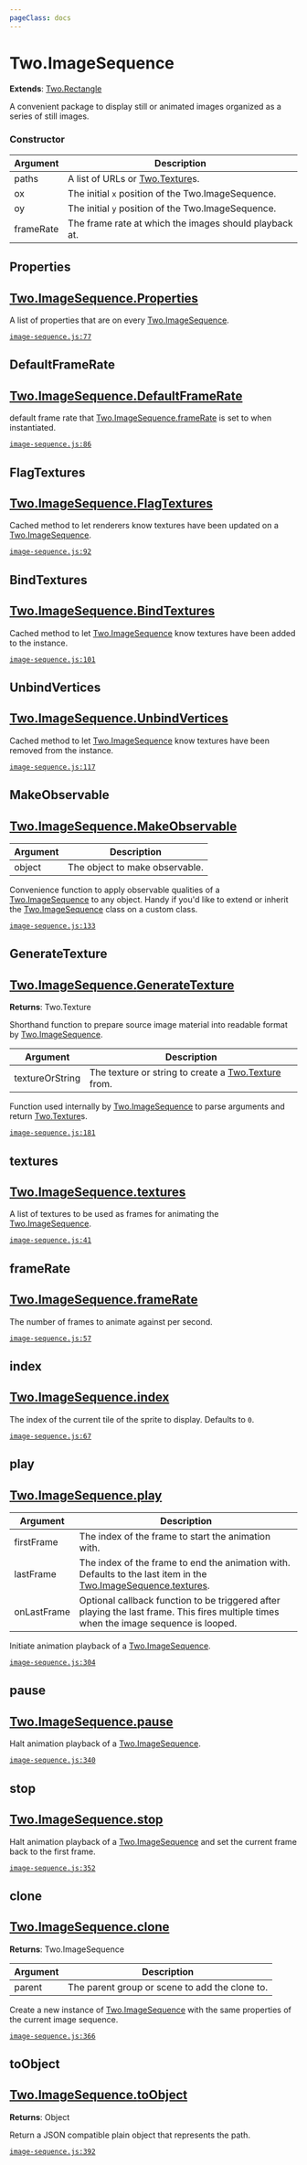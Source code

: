 ```yaml
---
pageClass: docs
---
```


# Two.ImageSequence


<div class="extends">

__Extends__: [Two.Rectangle](/docs/shapes/rectangle/)

</div>


A convenient package to display still or animated images organized as a series of still images.


<div class="meta">
  <custom-button text="Source" type="source" href="https://github.com/jonobr1/two.js/blob/dev/src/effects/image-sequence.js" />
</div>



### Constructor


| Argument | Description |
| ---- | ----------- |
|  paths  | A list of URLs or [Two.Texture](/docs/texture)s. |
|  ox  | The initial `x` position of the Two.ImageSequence. |
|  oy  | The initial `y` position of the Two.ImageSequence. |
|  frameRate  | The frame rate at which the images should playback at. |



<div class="static member ">

## Properties

<h2 class="longname" aria-hidden="true"><a href="#Properties"><span class="prefix">Two.ImageSequence.</span><span class="shortname">Properties</span></a></h2>










<div class="properties">

A list of properties that are on every [Two.ImageSequence](/docs/imagesequence).

</div>








<div class="meta">

  [`image-sequence.js:77`](https://github.com/jonobr1/two.js/blob/dev/src/effects/image-sequence.js#L77)

</div>






</div>



<div class="static member ">

## DefaultFrameRate

<h2 class="longname" aria-hidden="true"><a href="#DefaultFrameRate"><span class="prefix">Two.ImageSequence.</span><span class="shortname">DefaultFrameRate</span></a></h2>










<div class="properties">

default frame rate that [Two.ImageSequence.frameRate](/docs/imagesequence/#two-imagesequence-framerate) is set to when instantiated.

</div>








<div class="meta">

  [`image-sequence.js:86`](https://github.com/jonobr1/two.js/blob/dev/src/effects/image-sequence.js#L86)

</div>






</div>



<div class="static function ">

## FlagTextures

<h2 class="longname" aria-hidden="true"><a href="#FlagTextures"><span class="prefix">Two.ImageSequence.</span><span class="shortname">FlagTextures</span></a></h2>















<div class="description">

Cached method to let renderers know textures have been updated on a [Two.ImageSequence](/docs/imagesequence).

</div>



<div class="meta">

  [`image-sequence.js:92`](https://github.com/jonobr1/two.js/blob/dev/src/effects/image-sequence.js#L92)

</div>






</div>



<div class="static function ">

## BindTextures

<h2 class="longname" aria-hidden="true"><a href="#BindTextures"><span class="prefix">Two.ImageSequence.</span><span class="shortname">BindTextures</span></a></h2>















<div class="description">

Cached method to let [Two.ImageSequence](/docs/imagesequence) know textures have been added to the instance.

</div>



<div class="meta">

  [`image-sequence.js:101`](https://github.com/jonobr1/two.js/blob/dev/src/effects/image-sequence.js#L101)

</div>






</div>



<div class="static function ">

## UnbindVertices

<h2 class="longname" aria-hidden="true"><a href="#UnbindVertices"><span class="prefix">Two.ImageSequence.</span><span class="shortname">UnbindVertices</span></a></h2>















<div class="description">

Cached method to let [Two.ImageSequence](/docs/imagesequence) know textures have been removed from the instance.

</div>



<div class="meta">

  [`image-sequence.js:117`](https://github.com/jonobr1/two.js/blob/dev/src/effects/image-sequence.js#L117)

</div>






</div>



<div class="static function ">

## MakeObservable

<h2 class="longname" aria-hidden="true"><a href="#MakeObservable"><span class="prefix">Two.ImageSequence.</span><span class="shortname">MakeObservable</span></a></h2>












<div class="params">

| Argument | Description |
| ---- | ----------- |
|  object  | The object to make observable. |
</div>




<div class="description">

Convenience function to apply observable qualities of a [Two.ImageSequence](/docs/imagesequence) to any object. Handy if you'd like to extend or inherit the [Two.ImageSequence](/docs/imagesequence) class on a custom class.

</div>



<div class="meta">

  [`image-sequence.js:133`](https://github.com/jonobr1/two.js/blob/dev/src/effects/image-sequence.js#L133)

</div>






</div>



<div class="static member ">

## GenerateTexture

<h2 class="longname" aria-hidden="true"><a href="#GenerateTexture"><span class="prefix">Two.ImageSequence.</span><span class="shortname">GenerateTexture</span></a></h2>




<div class="returns">

__Returns__: Two.Texture



</div>







<div class="properties">

Shorthand function to prepare source image material into readable format by [Two.ImageSequence](/docs/imagesequence).

</div>



<div class="params">

| Argument | Description |
| ---- | ----------- |
|  textureOrString  | The texture or string to create a [Two.Texture](/docs/texture) from. |
</div>




<div class="description">

Function used internally by [Two.ImageSequence](/docs/imagesequence) to parse arguments and return [Two.Texture](/docs/texture)s.

</div>



<div class="meta">

  [`image-sequence.js:181`](https://github.com/jonobr1/two.js/blob/dev/src/effects/image-sequence.js#L181)

</div>






</div>



<div class="instance member ">

## textures

<h2 class="longname" aria-hidden="true"><a href="#textures"><span class="prefix">Two.ImageSequence.</span><span class="shortname">textures</span></a></h2>










<div class="properties">

A list of textures to be used as frames for animating the [Two.ImageSequence](/docs/imagesequence).

</div>








<div class="meta">

  [`image-sequence.js:41`](https://github.com/jonobr1/two.js/blob/dev/src/effects/image-sequence.js#L41)

</div>






</div>



<div class="instance member ">

## frameRate

<h2 class="longname" aria-hidden="true"><a href="#frameRate"><span class="prefix">Two.ImageSequence.</span><span class="shortname">frameRate</span></a></h2>










<div class="properties">

The number of frames to animate against per second.

</div>








<div class="meta">

  [`image-sequence.js:57`](https://github.com/jonobr1/two.js/blob/dev/src/effects/image-sequence.js#L57)

</div>






</div>



<div class="instance member ">

## index

<h2 class="longname" aria-hidden="true"><a href="#index"><span class="prefix">Two.ImageSequence.</span><span class="shortname">index</span></a></h2>










<div class="properties">

The index of the current tile of the sprite to display. Defaults to `0`.

</div>








<div class="meta">

  [`image-sequence.js:67`](https://github.com/jonobr1/two.js/blob/dev/src/effects/image-sequence.js#L67)

</div>






</div>



<div class="instance function ">

## play

<h2 class="longname" aria-hidden="true"><a href="#play"><span class="prefix">Two.ImageSequence.</span><span class="shortname">play</span></a></h2>












<div class="params">

| Argument | Description |
| ---- | ----------- |
|  firstFrame  | The index of the frame to start the animation with. |
|  lastFrame  | The index of the frame to end the animation with. Defaults to the last item in the [Two.ImageSequence.textures](/docs/imagesequence/#two-imagesequence-textures). |
|  onLastFrame  | Optional callback function to be triggered after playing the last frame. This fires multiple times when the image sequence is looped. |
</div>




<div class="description">

Initiate animation playback of a [Two.ImageSequence](/docs/imagesequence).

</div>



<div class="meta">

  [`image-sequence.js:304`](https://github.com/jonobr1/two.js/blob/dev/src/effects/image-sequence.js#L304)

</div>






</div>



<div class="instance function ">

## pause

<h2 class="longname" aria-hidden="true"><a href="#pause"><span class="prefix">Two.ImageSequence.</span><span class="shortname">pause</span></a></h2>















<div class="description">

Halt animation playback of a [Two.ImageSequence](/docs/imagesequence).

</div>



<div class="meta">

  [`image-sequence.js:340`](https://github.com/jonobr1/two.js/blob/dev/src/effects/image-sequence.js#L340)

</div>






</div>



<div class="instance function ">

## stop

<h2 class="longname" aria-hidden="true"><a href="#stop"><span class="prefix">Two.ImageSequence.</span><span class="shortname">stop</span></a></h2>















<div class="description">

Halt animation playback of a [Two.ImageSequence](/docs/imagesequence) and set the current frame back to the first frame.

</div>



<div class="meta">

  [`image-sequence.js:352`](https://github.com/jonobr1/two.js/blob/dev/src/effects/image-sequence.js#L352)

</div>






</div>



<div class="instance function ">

## clone

<h2 class="longname" aria-hidden="true"><a href="#clone"><span class="prefix">Two.ImageSequence.</span><span class="shortname">clone</span></a></h2>




<div class="returns">

__Returns__: Two.ImageSequence



</div>









<div class="params">

| Argument | Description |
| ---- | ----------- |
|  parent  | The parent group or scene to add the clone to. |
</div>




<div class="description">

Create a new instance of [Two.ImageSequence](/docs/imagesequence) with the same properties of the current image sequence.

</div>



<div class="meta">

  [`image-sequence.js:366`](https://github.com/jonobr1/two.js/blob/dev/src/effects/image-sequence.js#L366)

</div>






</div>



<div class="instance function ">

## toObject

<h2 class="longname" aria-hidden="true"><a href="#toObject"><span class="prefix">Two.ImageSequence.</span><span class="shortname">toObject</span></a></h2>




<div class="returns">

__Returns__: Object



</div>












<div class="description">

Return a JSON compatible plain object that represents the path.

</div>



<div class="meta">

  [`image-sequence.js:392`](https://github.com/jonobr1/two.js/blob/dev/src/effects/image-sequence.js#L392)

</div>






</div>


